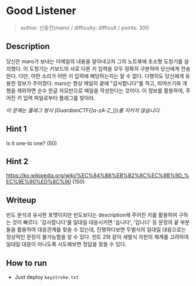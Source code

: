 # Good Listener

> author: 신동진(maro) / difficulty: difficult / points: 300

## Description

당신은 maro가 보내는 이메일의 내용을 알아내고자 그의 노트북에 초소형 도청기를 설치했다.
이 도청기는 키보드의 서로 다른 키 입력을 모두 정확히 구분하여 당신에게 전송한다.
다만, 어떤 소리가 어떤 키 입력에 해당하는지는 알 수 없다.
다행히도 당신에게 유용한 정보가 주어졌다. maro는 항상 메일의 끝에 "감사합니다"를 적고,
띄어쓰기와 개행을 제외하면 순수 한글 자모만으로 메일을 작성한다는 것이다.
이 정보를 활용하여, 주어진 키 입력 파일로부터 플래그를 찾아라.

*이 문제는 플래그 형식 (GuardianCTF{[a-zA-Z_]})를 지키지 않습니다.*

## Hint 1

Is it one-to one? (50)

## Hint 2

https://ko.wikipedia.org/wiki/%EC%84%B8%EB%B2%8C%EC%8B%9D_%EC%9E%90%ED%8C%90 (150)

## Writeup

빈도 분석과 유사한 포맷이지만 빈도보다는 description에 주어진 키를 활용하여 구하는 것이 빠르다.
'감사합니다'를 일대일 대응시키면 '습니다', '입니다' 등 문장의 끝 부분들을 활용하여 대응관계를 찾을 수 있는데,
진행하다보면 두벌식의 일대일 대응으로는 정상적인 문장이 불가능함을 알 수 있다.
힌트 2와 같이 세벌식 자판의 체계를 고려하여 일대일 대응이 아니도록 시도해보면 정답을 찾을 수 있다.

## How to run

 - Just deploy `keystroke.txt`
